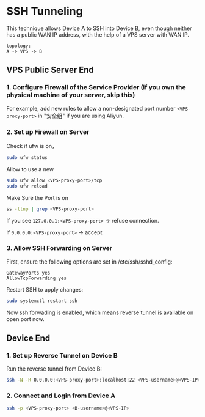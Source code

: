 # SSH Tunneling
This technique allows Device A to SSH into Device B, even though neither has a public WAN IP address, with the help of a VPS server with WAN IP.

```
topology:
A -> VPS -> B
```

## VPS Public Server End
### 1. Configure Firewall of the Service Provider (if you own the physical machine of your server, skip this)
For example, add new rules to allow a non-designated port number `<VPS-proxy-port>` in "安全组" if you are using Aliyun.

### 2. Set up Firewall on Server
Check if ufw is on，
```bash
sudo ufw status
```

Allow to use a new 
```bash
sudo ufw allow <VPS-proxy-port>/tcp
sudo ufw reload
```

Make Sure the Port is on
```bash
ss -tlnp | grep <VPS-proxy-port>
```

If you see `127.0.0.1:<VPS-proxy-port>` → refuse connection.

If `0.0.0.0:<VPS-proxy-port>` → accept

### 3. Allow SSH Forwarding on Server
First, ensure the following options are set in /etc/ssh/sshd_config:
```
GatewayPorts yes
AllowTcpForwarding yes
```

Restart SSH to apply changes:
```bash
sudo systemctl restart ssh
```

Now ssh forwading is enabled, which means reverse tunnel is available on open port now.

## Device End

### 1. Set up Reverse Tunnel on Device B
Run the reverse tunnel from Device B:
```bash
ssh -N -R 0.0.0.0:<VPS-proxy-port>:localhost:22 <VPS-username>@<VPS-IP>
```

### 2. Connect and Login from Device A
```bash
ssh -p <VPS-proxy-port> <B-username>@<VPS-IP>
```
